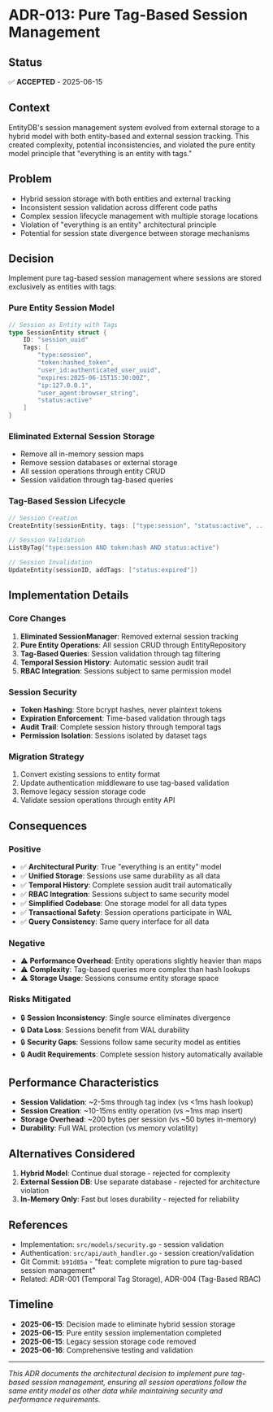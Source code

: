 # ADR-013: Pure Tag-Based Session Management

## Status
✅ **ACCEPTED** - 2025-06-15

## Context
EntityDB's session management system evolved from external storage to a hybrid model with both entity-based and external session tracking. This created complexity, potential inconsistencies, and violated the pure entity model principle that "everything is an entity with tags."

## Problem
- Hybrid session storage with both entities and external tracking
- Inconsistent session validation across different code paths
- Complex session lifecycle management with multiple storage locations
- Violation of "everything is an entity" architectural principle
- Potential for session state divergence between storage mechanisms

## Decision
Implement pure tag-based session management where sessions are stored exclusively as entities with tags:

### Pure Entity Session Model
```go
// Session as Entity with Tags
type SessionEntity struct {
    ID: "session_uuid"
    Tags: [
        "type:session",
        "token:hashed_token",
        "user_id:authenticated_user_uuid", 
        "expires:2025-06-15T15:30:00Z",
        "ip:127.0.0.1",
        "user_agent:browser_string",
        "status:active"
    ]
}
```

### Eliminated External Session Storage
- Remove all in-memory session maps
- Remove session databases or external storage
- All session operations through entity CRUD
- Session validation through tag-based queries

### Tag-Based Session Lifecycle
```go
// Session Creation
CreateEntity(sessionEntity, tags: ["type:session", "status:active", ...])

// Session Validation  
ListByTag("type:session AND token:hash AND status:active")

// Session Invalidation
UpdateEntity(sessionID, addTags: ["status:expired"])
```

## Implementation Details

### Core Changes
1. **Eliminated SessionManager**: Removed external session tracking
2. **Pure Entity Operations**: All session CRUD through EntityRepository
3. **Tag-Based Queries**: Session validation through tag filtering
4. **Temporal Session History**: Automatic session audit trail
5. **RBAC Integration**: Sessions subject to same permission model

### Session Security
- **Token Hashing**: Store bcrypt hashes, never plaintext tokens
- **Expiration Enforcement**: Time-based validation through tags
- **Audit Trail**: Complete session history through temporal tags
- **Permission Isolation**: Sessions isolated by dataset tags

### Migration Strategy
1. Convert existing sessions to entity format
2. Update authentication middleware to use tag-based validation
3. Remove legacy session storage code
4. Validate session operations through entity API

## Consequences

### Positive
- ✅ **Architectural Purity**: True "everything is an entity" model
- ✅ **Unified Storage**: Sessions use same durability as all data
- ✅ **Temporal History**: Complete session audit trail automatically
- ✅ **RBAC Integration**: Sessions subject to same security model
- ✅ **Simplified Codebase**: One storage model for all data types
- ✅ **Transactional Safety**: Session operations participate in WAL
- ✅ **Query Consistency**: Same query interface for all data

### Negative
- ⚠️ **Performance Overhead**: Entity operations slightly heavier than maps
- ⚠️ **Complexity**: Tag-based queries more complex than hash lookups
- ⚠️ **Storage Usage**: Sessions consume entity storage space

### Risks Mitigated
- 🔒 **Session Inconsistency**: Single source eliminates divergence
- 🔒 **Data Loss**: Sessions benefit from WAL durability
- 🔒 **Security Gaps**: Sessions follow same security model as entities
- 🔒 **Audit Requirements**: Complete session history automatically available

## Performance Characteristics
- **Session Validation**: ~2-5ms through tag index (vs <1ms hash lookup)
- **Session Creation**: ~10-15ms entity operation (vs ~1ms map insert)
- **Storage Overhead**: ~200 bytes per session (vs ~50 bytes in-memory)
- **Durability**: Full WAL protection (vs memory volatility)

## Alternatives Considered
1. **Hybrid Model**: Continue dual storage - rejected for complexity
2. **External Session DB**: Use separate database - rejected for architecture violation
3. **In-Memory Only**: Fast but loses durability - rejected for reliability

## References
- Implementation: `src/models/security.go` - session validation
- Authentication: `src/api/auth_handler.go` - session creation/validation
- Git Commit: `b91d85a` - "feat: complete migration to pure tag-based session management"
- Related: ADR-001 (Temporal Tag Storage), ADR-004 (Tag-Based RBAC)

## Timeline
- **2025-06-15**: Decision made to eliminate hybrid session storage
- **2025-06-15**: Pure entity session implementation completed
- **2025-06-15**: Legacy session storage code removed
- **2025-06-16**: Comprehensive testing and validation

---
*This ADR documents the architectural decision to implement pure tag-based session management, ensuring all session operations follow the same entity model as other data while maintaining security and performance requirements.*